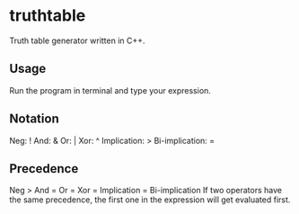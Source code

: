 # truthtable
Truth table generator written in C++.
## Usage
Run the program in terminal and type your expression.
## Notation
Neg: !
And: &
Or: |
Xor: ^
Implication: >
Bi-implication: =
## Precedence
Neg > And = Or = Xor = Implication = Bi-implication
If two operators have the same precedence, the first one in the expression will get evaluated first.

